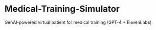 # Medical-Training-Simulator
GenAI-powered virtual patient for medical training (GPT-4 + ElevenLabs)
